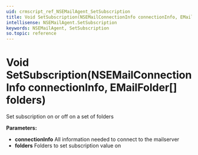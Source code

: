 ```yaml
---
uid: crmscript_ref_NSEMailAgent_SetSubscription
title: Void SetSubscription(NSEMailConnectionInfo connectionInfo, EMailFolder[] folders)
intellisense: NSEMailAgent.SetSubscription
keywords: NSEMailAgent, SetSubscription
so.topic: reference
---
```


# Void SetSubscription(NSEMailConnectionInfo connectionInfo, EMailFolder[] folders)

Set subscription on or off on a set of folders

**Parameters:**
 - **connectionInfo** All information needed to connect to the mailserver
 - **folders** Folders to set subscription value on
